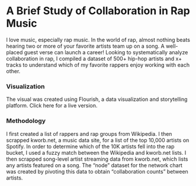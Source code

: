 # A Brief Study of Collaboration in Rap Music

I love music, especially rap music. In the world of rap, almost nothing beats hearing two or more of your favorite artists team up on a song. A well-placed guest verse can launch a career! Looking to systematically analyze collaboration in rap, I compiled a dataset of 500+ hip-hop artists and x+ tracks to understand which of my favorite rappers enjoy working with each other.

### Visualization
The visual was created using Flourish, a data visualization and storytelling platform. Click here for a live version.

### Methodology
I first created a list of rappers and rap groups from Wikipedia. I then scrapped kworb.net, a music data site, for a list of the top 10,000 artists on Spotify. In order to determine which of the 10K artists fell into the rap bucket, I used a fuzzy match between the Wikipedia and kworb.net lists. I then scrapped song-level artist streaming data from kworb.net, which lists any artists featured on a song. The “node” dataset for the network chart was created by pivoting this data to obtain “collaboration counts” between artists.
